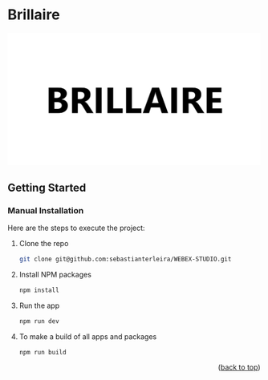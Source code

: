 # Brillaire 
<div align="center">
 <img src="public/banner-metatag.png" >
</div>

<!-- GETTING STARTED -->
## Getting Started

### Manual Installation

Here are the steps to execute the project:

1. Clone the repo

   ```sh
   git clone git@github.com:sebastianterleira/WEBEX-STUDIO.git
   ```
   
2. Install NPM packages

   ```sh
   npm install
   ```
   
3. Run the app

   ```sh
   npm run dev
   ```
   
4. To make a build of all apps and packages

   ```sh
   npm run build
   ```
   

<p align="right">(<a href="#readme-top">back to top</a>)</p>
